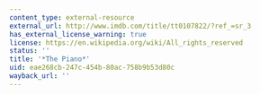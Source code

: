 ```yaml
---
content_type: external-resource
external_url: http://www.imdb.com/title/tt0107822/?ref_=sr_3
has_external_license_warning: true
license: https://en.wikipedia.org/wiki/All_rights_reserved
status: ''
title: '*The Piano*'
uid: eae268cb-247c-454b-80ac-758b9b53d80c
wayback_url: ''
---
```


